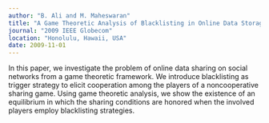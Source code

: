 ```yaml
---
author: "B. Ali and M. Maheswaran"
title: "A Game Theoretic Analysis of Blacklisting in Online Data Storage Systems"
journal: "2009 IEEE Globecom"
location: "Honolulu, Hawaii, USA"
date: 2009-11-01
---
```

In this paper, we investigate the problem of online data sharing on social networks from a game theoretic framework. We introduce blacklisting as trigger strategy to elicit cooperation among the players of a noncooperative sharing game. Using game theoretic analysis, we show the existence of an equilibrium in which the sharing conditions are honored when the involved players employ blacklisting strategies.